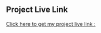 ## Project Live Link 
[Click here to get my project live link :](https://job-management-58f60.web.app/) 

